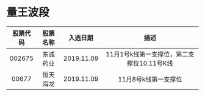 # 量王波段
|股票代码|股票名称|入选日期|描述|
|:-:    |:-:   |:-:|:-:|
|002675|东诚药业|2019.11.09|11月1号k线第一支撑位，第二支撑位10.11号K线|
|00677|恒天海龙|2019.11.09|11月8号k线第一支撑位|


